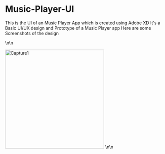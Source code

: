 # Music-Player-UI
This is the UI of an Music Player App which is created using Adobe XD
It's a Basic UI/UX design and Prototype of a Music Player app
Here are some Screenshots of the design

\n\n


<img width="320" alt="Capture1" src="https://user-images.githubusercontent.com/37265714/54360328-ab9af080-468a-11e9-842a-c1a2484b821b.PNG">
\n\n

